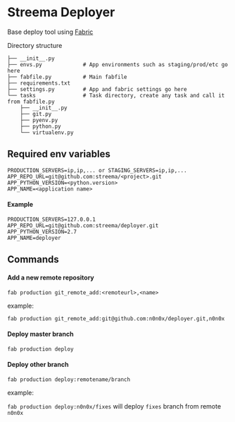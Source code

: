 # Streema Deployer

Base deploy tool using [Fabric](http://www.fabfile.org/)

Directory structure
```
├── __init__.py
├── envs.py             # App environments such as staging/prod/etc go here
├── fabfile.py          # Main fabfile
├── requirements.txt 
├── settings.py         # App and fabric settings go here
└── tasks               # Task directory, create any task and call it from fabfile.py
    ├── __init__.py
    ├── git.py
    ├── pyenv.py
    ├── python.py
    └── virtualenv.py
```

## Required env variables
```
PRODUCTION_SERVERS=ip,ip,... or STAGING_SERVERS=ip,ip,...
APP_REPO_URL=git@github.com:streema/<project>.git
APP_PYTHON_VERSION=<python.version>
APP_NAME=<application name>
```

#### Example
```
PRODUCTION_SERVERS=127.0.0.1
APP_REPO_URL=git@github.com:streema/deployer.git
APP_PYTHON_VERSION=2.7
APP_NAME=deployer
```


## Commands

#### Add a new remote repository

`fab production git_remote_add:<remoteurl>,<name>`

example:

`fab production git_remote_add:git@github.com:n0n0x/deployer.git,n0n0x`

#### Deploy master branch
`fab production deploy`

#### Deploy other branch

`fab production deploy:remotename/branch`

example:

`fab production deploy:n0n0x/fixes` will deploy `fixes` branch from remote `n0n0x`

